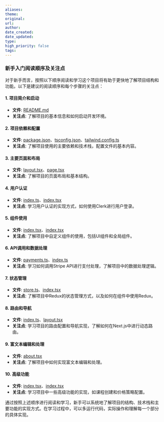 ```yaml
---
aliases: 
theme: 
original: 
url: 
author: 
date_created: 
date_updated: 
type: 
high_priority: false
tags:
---
```

### 新手入门阅读顺序及关注点

对于新手而言，按照以下顺序阅读和学习这个项目将有助于更快地了解项目结构和功能。以下是建议的阅读顺序和每个步骤的关注点：

#### 1. 项目简介和启动

- **文件**: [README.md](javascript:void(0))
- **关注点**: 了解项目的基本信息和如何启动开发环境。

#### 2. 项目依赖和配置

- **文件**: [package.json](javascript:void(0))、[tsconfig.json](javascript:void(0))、[tailwind.config.ts](javascript:void(0))
- **关注点**: 了解项目使用的主要依赖和技术栈，配置文件的基本内容。

#### 3. 主要页面和布局

- **文件**: [layout.tsx](javascript:void(0))、[page.tsx](javascript:void(0))
- **关注点**: 了解项目的页面布局和基本结构。

#### 4. 用户认证

- **文件**: [index.ts](javascript:void(0))、[index.tsx](javascript:void(0))
- **关注点**: 学习用户认证的实现方式，如何使用Clerk进行用户登录。

#### 5. 组件使用

- **文件**: [index.tsx](javascript:void(0))、[index.tsx](javascript:void(0))
- **关注点**: 了解项目中自定义组件的使用，包括UI组件和全局组件。

#### 6. API调用和数据处理

- **文件**: [payments.ts](javascript:void(0))、[index.ts](javascript:void(0))
- **关注点**: 学习如何调用Stripe API进行支付处理，了解项目中的数据处理逻辑。

#### 7. 状态管理

- **文件**: [store.ts](javascript:void(0))、[index.tsx](javascript:void(0))
- **关注点**: 了解项目中Redux的状态管理方式，以及如何在组件中使用Redux。

#### 8. 路由和导航

- **文件**: [index.ts](javascript:void(0))、[layout.tsx](javascript:void(0))
- **关注点**: 学习项目的路由配置和导航实现，了解如何在Next.js中进行动态路由。

#### 9. 富文本编辑和处理

- **文件**: [about.tsx](javascript:void(0))
- **关注点**: 了解项目中如何实现富文本编辑和处理。

#### 10. 高级功能

- **文件**: [index.tsx](javascript:void(0))、[index.tsx](javascript:void(0))
- **关注点**: 学习项目中一些高级功能的实现，如课程创建和价格策略配置。

通过按照上述顺序进行阅读和学习，新手可以系统地了解项目的结构、技术栈和主要功能的实现方式。在学习过程中，可以多运行代码，实际操作和理解每一个部分的具体实现。
